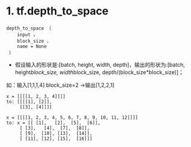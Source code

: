 # 1. tf.depth_to_space
```
depth_to_space （ 
    input ， 
    block_size ， 
    name = None
 ）
```
* 假设输入的形状是:[batch, height, width, depth]，输出的形状为:[batch, height*block_size, width*block_size, depth/(block_size*block_size)]；

如：输入[1,1,1,4] block_size=2 ->输出[1,2,2,1]
```
x = [[[[1, 2, 3, 4]]]]
to: [[[[1], [2]],
     [[3], [4]]]]
```
```
x = [[[[1, 2, 3, 4, 5, 6, 7, 8, 9, 10, 11, 12]]]]
to: x = [[ [1],   [2],  [5],  [6]],
     [ [3],   [4],  [7],  [8]],
     [ [9],  [10], [13],  [14]],
     [ [11], [12], [15],  [16]]]
```
